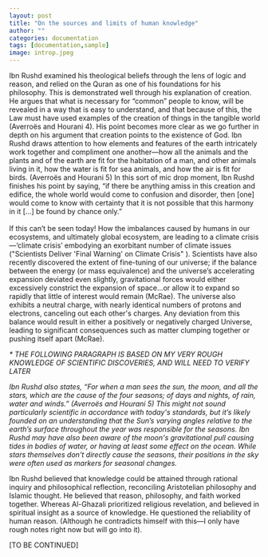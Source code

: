 ```yaml
---
layout: post
title: "On the sources and limits of human knowledge"
author: ""
categories: documentation
tags: [documentation,sample]
image: introp.jpeg
---
```


Ibn Rushd examined his theological beliefs through the lens of logic and reason, and relied on the Quran as one of his foundations for his philosophy. This is demonstrated well through his explanation of creation. He argues that what is necessary for “common” people to know, will be revealed in a way that is easy to understand, and that because of this, the Law must have used examples of the creation of things in the tangible world (Averroës and Hourani 4). His point becomes more clear as we go further in depth on his argument that creation points to the existence of God. Ibn Rushd draws attention to how elements and features of the earth intricately work together and compliment one another—how all the animals and the plants and of the earth are fit for the habitation of a man, and other animals living in it, how the water is fit for sea animals, and how the air is fit for birds. (Averroës and Hourani 5) In this sort of mic drop moment, Ibn Rushd finishes his point by saying, “if there be anything amiss in this creation and edifice, the whole world would come to confusion and disorder, then [one] would come to know with certainty that it is not possible that this harmony in it [...] be found by chance only.” 
<br>
<br>
If this can’t be seen today! How the imbalances caused by humans in our ecosystems, and ultimately global ecosystem, are leading to a climate crisis—‘climate crisis’ embodying an exorbitant number of climate issues ("Scientists Deliver 'Final Warning' on Climate Crisis" ). Scientists have also recently discovered the extent of fine-tuning of our universe; if the balance between the energy (or mass equivalence) and the universe’s accelerating expansion deviated even slightly, gravitational forces would either excessively constrict the expansion of space…or allow it to expand so rapidly that little of interest would remain (McRae). The universe also exhibits a neutral charge, with nearly identical numbers of protons and electrons, canceling out each other's charges. Any deviation from this balance would result in either a positively or negatively charged Universe, leading to significant consequences such as matter clumping together or pushing itself apart (McRae).

<em>* THE FOLLOWING PARAGRAPH IS BASED ON MY VERY ROUGH KNOWLEDGE OF SCIENTIFIC DISCOVERIES, AND WILL NEED TO VERIFY LATER</em>

*Ibn Rushd also states, “For when a man sees the sun, the moon, and all the stars, which are the cause of the four seasons; of days and nights, of rain, water and winds.” (Averroës and Hourani 5) This might not sound particularly scientific in accordance with today's standards, but it’s likely founded on an understanding that the Sun’s varying angles relative to the earth’s surface throughout the year was responsible for the seasons. Ibn Rushd may have also been aware of the moon's gravitational pull causing tides in bodies of water, or having at least some effect on the ocean. While stars themselves don't directly cause the seasons, their positions in the sky were often used as markers for seasonal changes.*

Ibn Rushd believed that knowledge could be attained through rational inquiry and philosophical reflection, reconciling Aristotelian philosophy and Islamic thought. He believed that reason, philosophy, and faith worked together. Whereas Al-Ghazali prioritized religious revelation, and believed in spiritual insight as a source of knowledge. He questioned the reliability of human reason. (Although he contradicts himself with this—I only have rough notes right now but will go into it). 

[TO BE CONTINUED]

